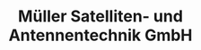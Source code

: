 ---
title: "Müller Satelliten- und Antennentechnik GmbH"
url: /hemhofen/mueller-satelliten-und-antennentechnik-gmbh/
shop: Großhandel
---